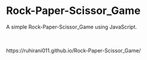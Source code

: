 # Rock-Paper-Scissor_Game
A simple Rock-Paper-Scissor_Game using JavaScript.

<br>
<br>
https://ruhirani011.github.io/Rock-Paper-Scissor_Game/

